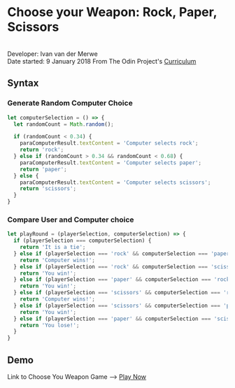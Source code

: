 <h1>Choose your Weapon: Rock, Paper, Scissors</h1>
<br />
Developer: Ivan van der Merwe <br>
Date started: 9 January 2018
From The Odin Project's <a href="http://www.theodinproject.com">Curriculum</a> <br />

<h2>Syntax</h2>
<h3>Generate Random Computer Choice</h3>

```javascript
let computerSelection = () => {
  let randomCount = Math.random();

  if (randomCount < 0.34) {
    paraComputerResult.textContent = 'Computer selects rock';
    return 'rock';
  } else if (randomCount > 0.34 && randomCount < 0.68) {
    paraComputerResult.textContent = 'Computer selects paper';
    return 'paper';
  } else {
    paraComputerResult.textContent = 'Computer selects scissors';
    return 'scissors';
  }
}
```

<h3>Compare User and Computer choice</h3>

```javascript
let playRound = (playerSelection, computerSelection) => {
  if (playerSelection === computerSelection) {
    return 'It is a tie';
  } else if (playerSelection === 'rock' && computerSelection === 'paper') {
    return 'Computer wins!';
  } else if (playerSelection === 'rock' && computerSelection === 'scissors') {
    return 'You win!';
  } else if (playerSelection === 'paper' && computerSelection === 'rock') {
    return 'You win!';
  } else if (playerSelection === 'scissors' && computerSelection === 'rock') {
    return 'Computer wins!';
  } else if (playerSelection === 'scissors' && computerSelection === 'paper') {
    return 'You win!';
  } else if (playerSelection === 'paper' && computerSelection === 'scissors') {
    return 'You lose!';
  }
}
```

<h2>Demo</h2>
Link to Choose You Weapon Game --> <a href="https://ivanv257.github.io/Rock-Paper-Scissors-JavaScript-Project/">Play Now</a>





